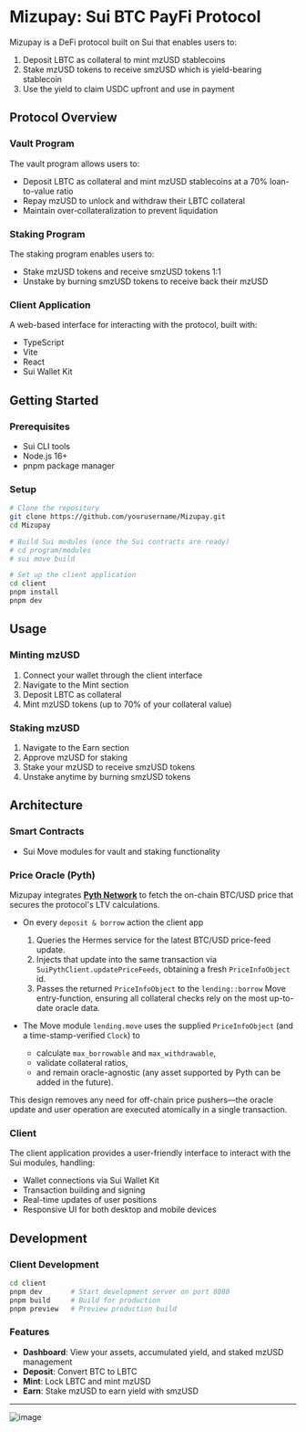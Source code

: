 # Mizupay: Sui BTC PayFi Protocol

Mizupay is a DeFi protocol built on Sui that enables users to:

1. Deposit LBTC as collateral to mint mzUSD stablecoins
2. Stake mzUSD tokens to receive smzUSD which is yield-bearing stablecoin
3. Use the yield to claim USDC upfront and use in payment

## Protocol Overview

### Vault Program

The vault program allows users to:

- Deposit LBTC as collateral and mint mzUSD stablecoins at a 70% loan-to-value ratio
- Repay mzUSD to unlock and withdraw their LBTC collateral
- Maintain over-collateralization to prevent liquidation

### Staking Program

The staking program enables users to:

- Stake mzUSD tokens and receive smzUSD tokens 1:1
- Unstake by burning smzUSD tokens to receive back their mzUSD

### Client Application

A web-based interface for interacting with the protocol, built with:

- TypeScript
- Vite
- React
- Sui Wallet Kit

## Getting Started

### Prerequisites

- Sui CLI tools
- Node.js 16+
- pnpm package manager

### Setup

```bash
# Clone the repository
git clone https://github.com/yourusername/Mizupay.git
cd Mizupay

# Build Sui modules (once the Sui contracts are ready)
# cd program/modules
# sui move build

# Set up the client application
cd client
pnpm install
pnpm dev
```

## Usage

### Minting mzUSD

1. Connect your wallet through the client interface
2. Navigate to the Mint section
3. Deposit LBTC as collateral
4. Mint mzUSD tokens (up to 70% of your collateral value)

### Staking mzUSD

1. Navigate to the Earn section
2. Approve mzUSD for staking
3. Stake your mzUSD to receive smzUSD tokens
4. Unstake anytime by burning smzUSD tokens

## Architecture

### Smart Contracts

- Sui Move modules for vault and staking functionality

### Price Oracle (Pyth)

Mizupay integrates **[Pyth Network](https://pyth.network)** to fetch the on-chain BTC/USD price that secures the protocol's LTV calculations.

* On every `deposit & borrow` action the client app
  1. Queries the Hermes service for the latest BTC/USD price-feed update.
  2. Injects that update into the same transaction via `SuiPythClient.updatePriceFeeds`, obtaining a fresh `PriceInfoObject` id.
  3. Passes the returned `PriceInfoObject` to the `lending::borrow` Move entry-function, ensuring all collateral checks rely on the most up-to-date oracle data.

* The Move module `lending.move` uses the supplied `PriceInfoObject` (and a time-stamp-verified `Clock`) to
  - calculate `max_borrowable` and `max_withdrawable`,
  - validate collateral ratios,
  - and remain oracle-agnostic (any asset supported by Pyth can be added in the future).

This design removes any need for off-chain price pushers—the oracle update and user operation are executed atomically in a single transaction.

### Client

The client application provides a user-friendly interface to interact with the Sui modules, handling:

- Wallet connections via Sui Wallet Kit
- Transaction building and signing
- Real-time updates of user positions
- Responsive UI for both desktop and mobile devices

## Development

### Client Development

```bash
cd client
pnpm dev       # Start development server on port 8080
pnpm build     # Build for production
pnpm preview   # Preview production build
```

### Features

- **Dashboard**: View your assets, accumulated yield, and staked mzUSD management
- **Deposit**: Convert BTC to LBTC
- **Mint**: Lock LBTC and mint mzUSD
- **Earn**: Stake mzUSD to earn yield with smzUSD

---

![image](https://github.com/user-attachments/assets/8717ed2e-d44f-4863-bbd2-e7bf167367b4)

